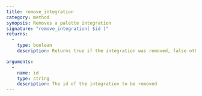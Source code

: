 ```yaml
---
title: remove_integration
category: method
synopsis: Removes a palette integration
signature: "remove_integration( $id )"
returns:
  -
    type: boolean
    description: Returns true if the integration was removed, false otherwise

arguments:
  -
    name: id
    type: string
    description: The id of the integration to be removed
---
```

